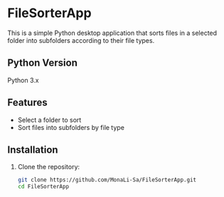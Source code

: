 # FileSorterApp
This is a simple Python desktop application that sorts files in a selected folder into subfolders according to their file types.

## Python Version
Python 3.x

## Features
- Select a folder to sort
- Sort files into subfolders by file type

## Installation
1. Clone the repository:
   ```bash
   git clone https://github.com/MonaLi-Sa/FileSorterApp.git
   cd FileSorterApp
